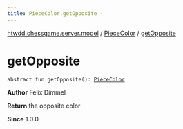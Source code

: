 ```yaml
---
title: PieceColor.getOpposite - 
---
```


[htwdd.chessgame.server.model](../index.html) / [PieceColor](index.html) / [getOpposite](./get-opposite.html)

# getOpposite

`abstract fun getOpposite(): `[`PieceColor`](index.html)

**Author**
Felix Dimmel

**Return**
the opposite color

**Since**
1.0.0

